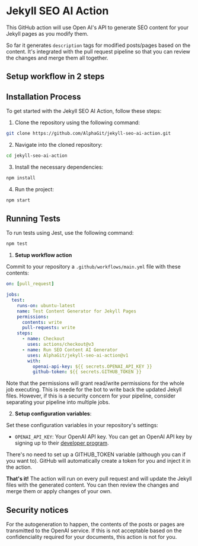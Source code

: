 # Jekyll SEO AI Action

This GitHub action will use Open AI's API to generate SEO content for your Jekyll pages as you modify them.

So far it generates `description` tags for modified posts/pages based on the content. It's integrated with the pull request pipeline so that you can review the changes and merge them all together.

## Setup workflow in 2 steps

## Installation Process

To get started with the Jekyll SEO AI Action, follow these steps:

1. Clone the repository using the following command:

```bash
git clone https://github.com/AlphaGit/jekyll-seo-ai-action.git
```

2. Navigate into the cloned repository:

```bash
cd jekyll-seo-ai-action
```

3. Install the necessary dependencies:

```bash
npm install
```

4. Run the project:

```bash
npm start
```

## Running Tests

To run tests using Jest, use the following command:

```bash
npm test
```

1. **Setup workflow action**

Commit to your repository a `.github/workflows/main.yml` file with these contents:

```yaml
on: [pull_request]

jobs:
  test:
    runs-on: ubuntu-latest
    name: Test Content Generator for Jekyll Pages
    permissions:
      contents: write
      pull-requests: write
    steps:
      - name: Checkout
        uses: actions/checkout@v3
      - name: Run SEO Content AI Generator
        uses: AlphaGit/jekyll-seo-ai-action@v1
        with:
          openai-api-key: ${{ secrets.OPENAI_API_KEY }}
          github-token: ${{ secrets.GITHUB_TOKEN }}
```

Note that the permissions will grant read/write permissions for the whole job executing. This is neede for the bot to write back the updated Jekyll files. However, if this is a security concern for your pipeline, consider separating your pipeline into multiple jobs.

2. **Setup configuration variables**:

Set these configuration variables in your repository's settings:

- `OPENAI_API_KEY`: Your OpenAI API key. You can get an OpenAI API key by signing up to their [developer program](https://platform.openai.com/).

There's no need to set up a GITHUB_TOKEN variable (although you can if you want to). GitHub will automatically create a token for you and inject it in the action.

**That's it!** The action will run on every pull request and will update the Jekyll files with the generated content. You can then review the changes and merge them or apply changes of your own.

## Security notices

For the autogeneration to happen, the contents of the posts or pages are transmitted to the OpenAI service. If this is not acceptable based on the confidenciality required for your documents, this action is not for you.
